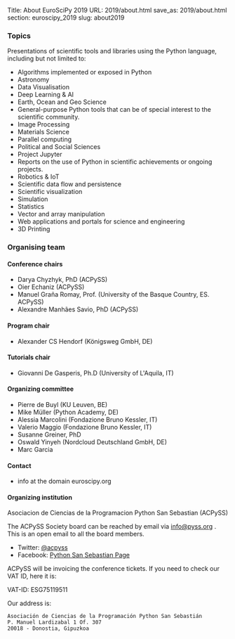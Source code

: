 Title: About EuroSciPy 2019
URL: 2019/about.html
save_as: 2019/about.html
section: euroscipy_2019
slug: about2019

### Topics

Presentations of scientific tools and libraries using the Python language, including but not limited to:

- Algorithms implemented or exposed in Python
- Astronomy
- Data Visualisation
- Deep Learning & AI
- Earth, Ocean and Geo Science
- General-purpose Python tools that can be of special interest to the scientific community.
- Image Processing
- Materials Science
- Parallel computing
- Political and Social Sciences
- Project Jupyter
- Reports on the use of Python in scientific achievements or ongoing projects.
- Robotics & IoT
- Scientific data flow and persistence
- Scientific visualization
- Simulation
- Statistics
- Vector and array manipulation
- Web applications and portals for science and engineering
- 3D Printing

### Organising team

#### Conference chairs

- Darya Chyzhyk, PhD (ACPySS)
- Oier Echaniz (ACPySS)
- Manuel Graña Romay, Prof. (University of the Basque Country, ES. ACPySS)
- Alexandre Manhães Savio, PhD (ACPySS)

#### Program chair

- Alexander CS Hendorf (Königsweg GmbH, DE)

#### Tutorials chair

- Giovanni De Gasperis, Ph.D (University of L'Aquila, IT)

#### Organizing committee

- Pierre de Buyl (KU Leuven, BE)
- Mike Müller (Python Academy, DE)
- Alessia Marcolini (Fondazione Bruno Kessler, IT)
- Valerio Maggio (Fondazione Bruno Kessler, IT)
- Susanne Greiner, PhD
- Oswald Yinyeh (Nordcloud Deutschland GmbH, DE)
- Marc Garcia

#### Contact

- info at the domain euroscipy.org

#### Organizing institution

Asociacion de Ciencias de la Programacion Python San Sebastian (ACPySS)

The ACPySS Society board can be reached by email via info@pyss.org . This is an open email to all the board members.

- Twitter: [@acpyss](https://twitter.com/acpyss)
- Facebook: [Python San Sebastian Page](https://www.facebook.com/acpyss)

ACPySS will be invoicing the conference tickets. If you need to check our VAT ID, here it is:

VAT-ID: ESG75119511

Our address is:

    Asociación de Ciencias de la Programación Python San Sebastián
    P. Manuel Lardizabal 1 Of. 307
    20018 - Donostia, Gipuzkoa
